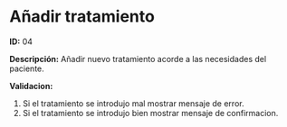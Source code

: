 # Añadir tratamiento

**ID:** 04

**Descripción:** Añadir nuevo tratamiento acorde a las necesidades del paciente.

**Validacion:** 

1. Si el tratamiento se introdujo mal mostrar mensaje de error.
2. Si el tratamiento se introdujo bien mostrar mensaje de confirmacion.
